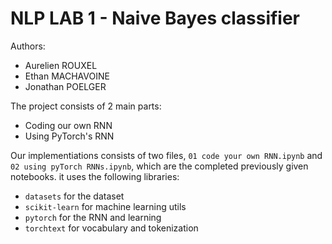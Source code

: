 # NLP LAB 1 - Naive Bayes classifier

Authors:
* Aurelien ROUXEL
* Ethan MACHAVOINE
* Jonathan POELGER

The project consists of 2 main parts:
  - Coding our own RNN
  - Using PyTorch's RNN

Our implementiations consists of two files, `01 code your own RNN.ipynb` and `02 using pyTorch RNNs.ipynb`, which are the completed previously given notebooks.
it uses the following libraries:
  - `datasets` for the dataset
  - `scikit-learn` for machine learning utils
  - `pytorch` for the RNN and learning
  - `torchtext` for vocabulary and tokenization
